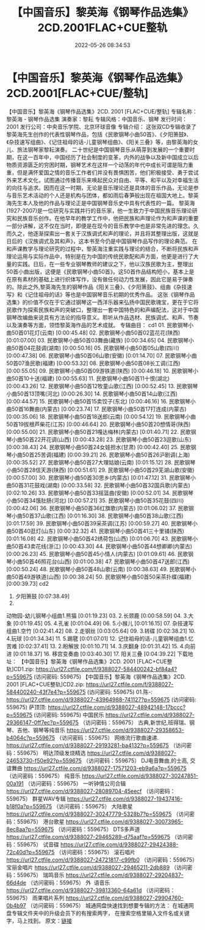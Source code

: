 ﻿---
title: 【中国音乐】黎英海《钢琴作品选集》2CD.2001FLAC+CUE整轨
date: 2022-05-26 08:34:53
categories: 古典音乐、新世纪、纯音雅乐
tags: 纯音雅乐
---
# 【中国音乐】黎英海《钢琴作品选集》2CD.2001[FLAC+CUE/整轨]

【中国音乐】黎英海《钢琴作品选集》2CD. 2001
[FLAC+CUE/整轨]
专辑名称：黎英海 - 钢琴作品选集
演奏家：黎耘
专辑风格：中国音乐、钢琴
发行时间：2001
发行公司：中央音乐学院、北京环球音像
专辑介绍：
这张双CD专辑收录了黎英海先生创作的代表性钢琴作品，包括《民歌钢琴小曲50首》、《夕阳箫鼓》、《杂技速写组曲》、《记住祖母的话-儿童钢琴组曲》、《阳关三叠》等，由黎英海的女儿、旅法钢琴家黎耘演奏。
二十世纪是中国钢琴音乐从萌芽到发展的一个重要时期，在这一百年中，中国经历了社会制度的变革，内外的战争以及新中国成立以后物质资源匮乏的穷困时期，钢琴艺术在这样一个动荡的年代中成长可谓是阻力重重，但是满怀爱国之情的音乐工作者们并没有畏惧困苦，他们积极接受、勇于尝试外来艺术文化，试图通过传播音乐来唤起民众对自由、平等、和平以及对幸福生活的向往与追求。因而在这一时期，无论是音乐理论还是具体的音乐作品，无论是参与音乐艺术活动的个人还是机构与团体，都如雨后春笋般出现在祖国大地上。黎英海先生本人及他的作品与理论正是中国钢琴音乐史中具有代表性的一篇。
黎英海(1927-2007)是一位研究与实践并行的音乐家，他一生致力于中国民族音乐理论研究和民族音乐创作。在他早年的教学工作中，他把民族和声理论作为和声课的重要一部分讲解，这不仅在当时，即便是在现今的音乐教学中也是非常先进的理念。久而久之，他逐渐探索出一套关于汉族调式和声的理论，并且将其整理出版，这就是日后的《汉族调式及其和声》，这本书至今仍是中国钢琴作品写作的理论典范。
在和声课教学与理论研究的过程中，黎英海注重实践与理论的结合，不断将民族和声理论运用与实际作品中，特别是在为中国的传统民歌配和声方面，他更是进行了大量的实践。日后，在一些专业钢琴教师的建议之下，他以汉族民歌为主，整理出50首小曲出版，这便是《民歌钢琴小曲50首》。这50首作品结构短小，基本上是在原有素材的基础上进行织体写作，没有做任何动力性发展，因此它是易于弹奏的。除此之外,黎英海先生的钢琴作品《阳关三叠》、《夕阳箫鼓》、组曲《杂技速写》和《记住祖母的话》等也是中国钢琴音乐初期的优秀作品。
这张《钢琴作品选集》的价值不仅在于它通过钢琴这一西洋乐器来弘扬中国民歌瑰宝，更在于它将民歌作为探索民族和声的突破口，整理出一套中国特色的和声编配法，这对于中国钢琴改编曲来说具有方法论的指导意义。聆听从作品选材、民族调式、和声、节奏以及演奏等方面，领悟黎英海作品的艺术成就。
专辑曲目：
cd1
01.
民歌钢琴小曲50首01花灯(云南)
[0:00:45.48]
02.
民歌钢琴小曲50首02蓝花花(陕西)
[0:01:07.00]
03.
民歌钢琴小曲50首03舞曲(藏族)
[0:00:34.65]
04.
民歌钢琴小曲50首04花鼓调(湖南)
[0:00:50.16]
05.
民歌钢琴小曲50首05山歌(四川)
[0:00:47.38]
06.
民歌钢琴小曲50首06山歌(安徽)
[0:01:14.70]
07.
民歌钢琴小曲50首07渔民歌(福建)
[0:00:53.32]
08.
民歌钢琴小曲50首08长工调(江西)
[0:00:55.05]
09.
民歌钢琴小曲50首09游铁道(陕西)
[0:00:46.18]
10.
民歌钢琴小曲50首10十送(福建)
[0:00:55.63]
11.
民歌钢琴小曲50首11十恨(湖北)
[0:00:43.26]
12.
民歌钢琴小曲50首12牧童山歌(江西)
[0:00:52.45]
13.
民歌钢琴小曲50首13顶嘴(河北)
[0:00:26.30]
14.
民歌钢琴小曲50首14山歌(江西)
[0:00:44.57]
15.
民歌钢琴小曲50首15卖饺子(东北)
[0:00:46.16]
16.
民歌钢琴小曲50首16舞曲(内蒙古)
[0:00:23.74]
17.
民歌钢琴小曲50首17打连成(内蒙古)
[0:00:35.06]
18.
民歌钢琴小曲50首18送郎(云南)
[0:00:54.12]
19.
民歌钢琴小曲50首19拔根芦柴花(江苏)
[0:00:46.64]
20.
民歌钢琴小曲50首20想情哥(陕西)
[0:00:55.00]
21.
民歌钢琴小曲50首21嘎达梅林(内蒙古)
[0:01:40.71]
22.
民歌钢琴小曲50首22开花调(山西)
[0:00:43.28]
23.
民歌钢琴小曲50首23逗歌(山东)
[0:00:38.43]
24.
民歌钢琴小曲50首24女娃担水(甘肃)
[0:00:42.40]
25.
民歌钢琴小曲50首25苦调(福建)
[0:00:39.21]
26.
民歌钢琴小曲50首26沪剧调(上海)
[0:00:35.52]
27.
民歌钢琴小曲50首27大理姑娘(云南)
[0:01:15.12]
28.
民歌钢琴小曲50首28信天游(陕西)
[0:00:51.61]
29.
民歌钢琴小曲50首29芜湖山歌(安徽)
[0:00:57.00]
30.
民歌钢琴小曲50首30思乡(内蒙古)
[0:01:47.12]
31.
民歌钢琴小曲50首31花鼓戏(湖南)
[0:00:33.58]
32.
民歌钢琴小曲50首32国兵歌(内蒙古)
[0:02:10.26]
33.
民歌钢琴小曲50首33摇篮曲(安徽)
[0:00:52.01]
34.
民歌钢琴小曲50首34饿肚肠(河北)
[0:00:57.21]
35.
民歌钢琴小曲50首35花鼓(四川)
[0:00:42.06]
36.
民歌钢琴小曲50首36红旗歌(内蒙古)
[0:01:06.02]
37.
民歌钢琴小曲50首37山歌(江西)
[0:01:16.30]
38.
民歌钢琴小曲50首38山歌(江西)
[0:01:17.59]
39.
民歌钢琴小曲50首39采茶调(江苏)
[0:00:59.27]
40.
民歌钢琴小曲50首40逛灯(山东)
[0:00:32.32]
41.
民歌钢琴小曲50首41三十里铺(陕西)
[0:01:16.08]
42.
民歌钢琴小曲50首42绣荷包(山西)
[0:01:06.70]
43.
民歌钢琴小曲50首43卖花线(浙江)
[0:00:43.30]
44.
民歌钢琴小曲50首44想卿卿(内蒙古)
[0:00:26.23]
45.
民歌钢琴小曲50首45小情人(内蒙古)
[0:01:09.61]
46.
民歌钢琴小曲50首46照花台(山西)
[0:01:00.38]
47.
民歌钢琴小曲50首47送郎(江西)
[0:00:50.24]
48.
民歌钢琴小曲50首48山歌(云南)
[0:00:38.63]
49.
民歌钢琴小曲50首49游铁道(山西)
[0:00:38.24]
50.
民歌钢琴小曲50首50采茶扑蝶(福建)
[0:00:39.73]
cd2
01. 夕阳箫鼓
[0:07:38.49]
02.
动物园-幼儿钢琴小组曲1.熊猫
[0:01:19.23]
03. 2.长颈鹿
[0:00:58.59]
04. 3.大象
[0:01:19.45]
05. 4.孔雀
[0:01:04.49]
06. 5.小猴儿
[0:01:16.15]
07.
杂技速写组曲1.空竹
[0:02:41.42]
08. 2.走钢丝
[0:03:05.64]
09. 3.转碟
[0:02:38.21]
10. 4.玩球
[0:01:34.34]
11. 5.踢毽
[0:01:07.01]
12.
记住祖母的话-儿童钢琴组曲1.忆苦难
[0:02:37.41]
13. 2.盼解放
[0:01:10.71]
14. 3.庆翻身
[0:01:31.42]
15. 4.向前进
[0:01:18.37]
16. 移宫变奏曲
[0:03:40.30]
17. 阳关三叠
[0:04:39.22]
下载地址：
【中国音乐】黎英海《钢琴作品选集》2CD. 2001 [FLAC+CUE整轨]CD1.zip:
https://url27.ctfile.com/f/9388027-584400242-bf84a4?p=559675
(访问密码: 559675)
【中国音乐】黎英海《钢琴作品选集》2CD. 2001 [FLAC+CUE整轨]CD2.zip: https://url27.ctfile.com/f/9388027-584400240-43f7e4?p=559675
(访问密码: 559675)
01.陈-: https://url27.ctfile.com/d/9388027-43964988-741127?p=559675
(访问密码: 559675)
萨顶顶: https://url27.ctfile.com/d/9388027-48942148-17bccc?p=559675
(访问密码: 559675)
中国民乐
https://url27.ctfile.com/d/9388027-29366147-0ff7ec?p=559675
（访问密码：559675）
古典,新世纪,班得瑞、钢琴、吉他、钢琴等纯音乐
https://url27.ctfile.com/d/9388027-29358653-b4064c?p=559675
（访问密码：559675）
网络流行歌曲速递.
https://url27.ctfile.com/d/9388027-29193281-ba4132?p=559675
（访问密码：559675）
明达顶级发烧精选
https://url27.ctfile.com/d/9388027-24653730-f50e92?p=559675
（访问密码：559675）
DJ电音舞曲,的士高, 交谊舞曲
https://url27.ctfile.com/d/9388027-17571203-eb9a6a?p=559675
（访问密码：559675）
纯音乐
https://url27.ctfile.com/d/9388027-30247851-00a191
（访问密码：559675）
一听钟情公司合辑
https://url27.ctfile.com/d/9388027-28089704-45eecf
（访问密码：559675）
群星WAV专辑
https://url27.ctfile.com/d/9388027-19437416-b18f0a?p=559675
（访问密码：559675）
大陆歌星
https://url27.ctfile.com/d/9388027-30247779-5328b7?p=559675
（访问密码：559675）
港台歌星
https://url27.ctfile.com/d/9388027-30073965-8ec8aa?p=559675
（访问密码：559675）
DTS多声道
https://url27.ctfile.com/d/9388027-29465289-d75aaf?p=559675
（访问密码：559675）
试音碟
https://url27.ctfile.com/d/9388027-29424388-72c40d?p=559675
（访问密码：559675）
滚石唱片
https://url27.ctfile.com/d/9388027-24721817-c99fb0
（访问密码：559675）
宝丽金唱片
https://url27.ctfile.com/d/9388027-29465211-2db889
（访问密码：559675）
瑞鸣音乐
https://url27.ctfile.com/d/9388027-29204837-66d4de
（访问密码：559675）
外  语音乐
https://url27.ctfile.com/d/9388027-39813360-64a61d
（访问密码：559675）
雨果唱片系列
https://url27.ctfile.com/d/9388027-29904760-0b4b97
（访问密码：559675）
城通网盘快速找到想要专辑的方法：
在城通网盘专辑文件夹中的升级会员下的有搜索两字，
在搜索空格里输入文件名或关键字，马上找到。
原文：[链接](https://blog.sina.com.cn/s/blog_1647c7e7601030xg0.html)